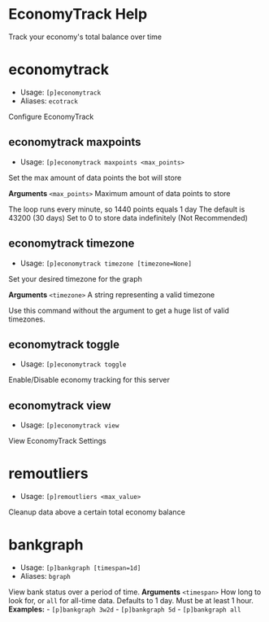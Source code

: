 # EconomyTrack Help

Track your economy's total balance over time

# economytrack
 - Usage: `[p]economytrack`
 - Aliases: `ecotrack`


Configure EconomyTrack

## economytrack maxpoints
 - Usage: `[p]economytrack maxpoints <max_points>`

Set the max amount of data points the bot will store

**Arguments**
`<max_points>` Maximum amount of data points to store

The loop runs every minute, so 1440 points equals 1 day
The default is 43200 (30 days)
Set to 0 to store data indefinitely (Not Recommended)

## economytrack timezone
 - Usage: `[p]economytrack timezone [timezone=None]`

Set your desired timezone for the graph

**Arguments**
`<timezone>` A string representing a valid timezone

Use this command without the argument to get a huge list of valid timezones.

## economytrack toggle
 - Usage: `[p]economytrack toggle`

Enable/Disable economy tracking for this server

## economytrack view
 - Usage: `[p]economytrack view`

View EconomyTrack Settings

# remoutliers
 - Usage: `[p]remoutliers <max_value>`

Cleanup data above a certain total economy balance

# bankgraph
 - Usage: `[p]bankgraph [timespan=1d]`
 - Aliases: `bgraph`


View bank status over a period of time.
**Arguments**
`<timespan>` How long to look for, or `all` for all-time data. Defaults to 1 day.
Must be at least 1 hour.
**Examples:**
    - `[p]bankgraph 3w2d`
    - `[p]bankgraph 5d`
    - `[p]bankgraph all`

